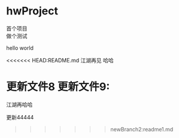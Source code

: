 # hwProject
首个项目  
做个测试  

hello world

<<<<<<< HEAD:README.md
江湖再见 哈哈  

更新文件8
更新文件9:
=======
江湖再哈哈

更新44444
>>>>>>> newBranch2:readme1.md

